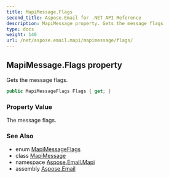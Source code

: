 ```yaml
---
title: MapiMessage.Flags
second_title: Aspose.Email for .NET API Reference
description: MapiMessage property. Gets the message flags
type: docs
weight: 140
url: /net/aspose.email.mapi/mapimessage/flags/
---
```

## MapiMessage.Flags property

Gets the message flags.

```csharp
public MapiMessageFlags Flags { get; }
```

### Property Value

The message flags.

### See Also

* enum [MapiMessageFlags](../../mapimessageflags/)
* class [MapiMessage](../)
* namespace [Aspose.Email.Mapi](../../mapimessage/)
* assembly [Aspose.Email](../../../)


